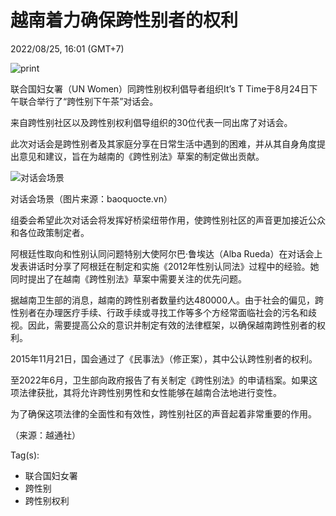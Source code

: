 # 越南着力确保跨性别者的权利

2022/08/25, 16:01 (GMT+7)

![print](/image/images/print.png?w)  

联合国妇女署（UN Women）同跨性别权利倡导者组织It’s T Time于8月24日下午联合举行了“跨性别下午茶”对话会。

来自跨性别社区以及跨性别权利倡导组织的30位代表一同出席了对话会。

此次对话会是跨性别者及其家庭分享在日常生活中遇到的困难，并从其自身角度提出意见和建议，旨在为越南的《跨性别法》草案的制定做出贡献。

![对话会场景](https://file3.qdnd.vn/data/images/15/2022/08/25/dangloancn/14.jpg?dpi=150&quality=100&w=500)

对话会场景（图片来源：baoquocte.vn）

组委会希望此次对话会将发挥好桥梁纽带作用，使跨性别社区的声音更加接近公众和各位政策制定者。

阿根廷性取向和性别认同问题特别大使阿尔巴·鲁埃达（Alba Rueda）在对话会上发表讲话时分享了阿根廷在制定和实施《2012年性别认同法》过程中的经验。她同时提出了在越南《跨性别法》草案中需要关注的优先问题。

据越南卫生部的消息，越南的跨性别者数量约达480000人。由于社会的偏见，跨性别者在办理医疗手续、行政手续或寻找工作等多个方经常面临社会的污名和歧视。因此，需要提高公众的意识并制定有效的法律框架，以确保越南跨性别者的权利。

2015年11月21日，国会通过了《民事法》（修正案），其中公认跨性别者的权利。

至2022年6月，卫生部向政府报告了有关制定《跨性别法》的申请档案。如果这项法律获批，其将允许跨性别男性和女性能够在越南合法地进行变性。

为了确保这项法律的全面性和有效性，跨性别社区的声音起着非常重要的作用。

（来源：越通社）

Tag(s): 
- 联合国妇女署 
- 跨性别 
- 跨性别权利